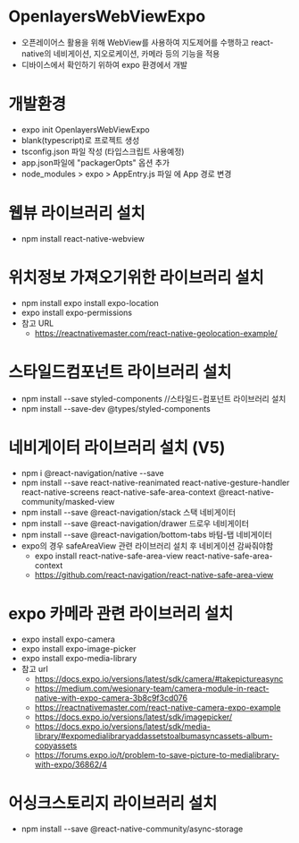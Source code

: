 # OpenlayersWebViewExpo
* 오픈레이어스 활용을 위해 WebView를 사용하여 지도제어를 수행하고 react-native의 네비게이션, 지오로케이션, 카메라 등의 기능을 적용
* 디바이스에서 확인하기 위하여 expo 환경에서 개발
# 개발환경
* expo init OpenlayersWebViewExpo
* blank(typescript)로 프로젝트 생성
* tsconfig.json 파일 작성 (타입스크립트 사용예정)
* app.json파일에 "packagerOpts" 옵션 추가 
* node_modules > expo > AppEntry.js 파일 에 App 경로 변경

# 웹뷰 라이브러리 설치
* npm install react-native-webview

# 위치정보 가져오기위한 라이브러리 설치
* npm install expo install expo-location
* expo install expo-permissions
* 참고 URL
  * https://reactnativemaster.com/react-native-geolocation-example/

# 스타일드컴포넌트 라이브러리 설치
* npm install --save styled-components //스타일드-컴포넌트 라이브러리 설치
* npm install --save-dev @types/styled-components

# 네비게이터 라이브러리 설치 (V5)
* npm i @react-navigation/native --save
* npm install --save react-native-reanimated react-native-gesture-handler react-native-screens react-native-safe-area-context @react-native-community/masked-view
* npm install --save @react-navigation/stack        스택 네비게이터
* npm install --save @react-navigation/drawer       드로우 네비게이터
* npm install --save @react-navigation/bottom-tabs  바텀-탭 네비게이터 
* expo의 경우 safeAreaView 관련 라이브러리 설치 후 네비게이션 감싸줘야함
  * expo install react-native-safe-area-view react-native-safe-area-context
  * https://github.com/react-navigation/react-native-safe-area-view
  
# expo 카메라 관련 라이브러리 설치
* expo install expo-camera
* expo install expo-image-picker
* expo install expo-media-library
* 참고 url
  * https://docs.expo.io/versions/latest/sdk/camera/#takepictureasync
  * https://medium.com/wesionary-team/camera-module-in-react-native-with-expo-camera-3b8c9f3cd076
  * https://reactnativemaster.com/react-native-camera-expo-example
  * https://docs.expo.io/versions/latest/sdk/imagepicker/
  * https://docs.expo.io/versions/latest/sdk/media-library/#expomedialibraryaddassetstoalbumasyncassets-album-copyassets
  * https://forums.expo.io/t/problem-to-save-picture-to-medialibrary-with-expo/36862/4
  
# 어싱크스토리지 라이브러리 설치
* npm install --save @react-native-community/async-storage

    
